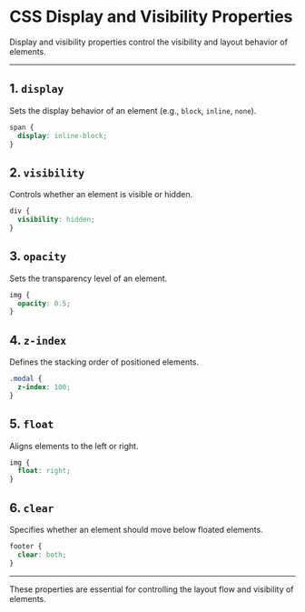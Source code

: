
# CSS Display and Visibility Properties

Display and visibility properties control the visibility and layout behavior of elements.

---

## 1. `display`
Sets the display behavior of an element (e.g., `block`, `inline`, `none`).

```css
span {
  display: inline-block;
}
```

## 2. `visibility`
Controls whether an element is visible or hidden.

```css
div {
  visibility: hidden;
}
```

## 3. `opacity`
Sets the transparency level of an element.

```css
img {
  opacity: 0.5;
}
```

## 4. `z-index`
Defines the stacking order of positioned elements.

```css
.modal {
  z-index: 100;
}
```

## 5. `float`
Aligns elements to the left or right.

```css
img {
  float: right;
}
```

## 6. `clear`
Specifies whether an element should move below floated elements.

```css
footer {
  clear: both;
}
```

---

These properties are essential for controlling the layout flow and visibility of elements.
